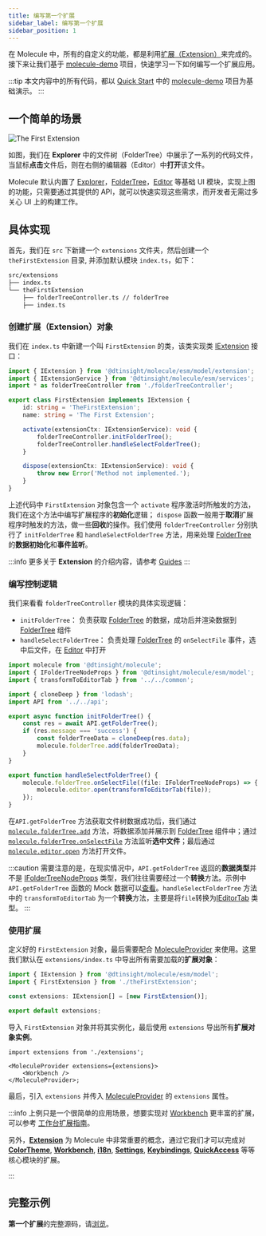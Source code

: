 ```yaml
---
title: 编写第一个扩展
sidebar_label: 编写第一个扩展
sidebar_position: 1
---
```


在 Molecule 中，所有的自定义的功能，都是利用[扩展（Extension）](./guides/extension)来完成的。接下来让我们基于 [molecule-demo][demo-url] 项目，快速学习一下如何编写一个扩展应用。

:::tip
本文内容中的所有代码，都以 [Quick Start](./quick-start) 中的 [molecule-demo](https://github.com/DTStack/molecule-examples/tree/main/packages/molecule-demo) 项目为基础演示。
:::

## 一个简单的场景

![The First Extension](/img/the-first-extension.png)

如图，我们在 **Explorer** 中的文件树（FolderTree）中展示了一系列的代码文件，当鼠标**点击**文件后，则在右侧的编辑器（Editor）中**打开**该文件。

Molecule 默认内置了 [Explorer](./guides/extend-builtin-ui.md#浏览面板explorer)，[FolderTree][foldertree-url]，[Editor](./guides/extend-workbench#编辑器editor) 等基础 UI 模块，实现上图的功能，只需要通过其提供的 API，就可以快速实现这些需求，而开发者无需过多关心 UI 上的构建工作。

## 具体实现

首先，我们在 `src` 下新建一个 `extensions` 文件夹，然后创建一个 `theFirstExtension` 目录, 并添加默认模块 `index.ts`，如下：

```bash
src/extensions
├── index.ts
└── theFirstExtension
    ├── folderTreeController.ts // folderTree
    ├── index.ts
```

### 创建扩展（Extension）对象

我们在 `index.ts` 中新建一个叫 `FirstExtension` 的类，该类实现类 [IExtension](./api/interfaces/molecule.model.IExtension) 接口：

```ts title="src/extensions/theFirstExtension/index.ts"
import { IExtension } from '@dtinsight/molecule/esm/model/extension';
import { IExtensionService } from '@dtinsight/molecule/esm/services';
import * as folderTreeController from './folderTreeController';

export class FirstExtension implements IExtension {
    id: string = 'TheFirstExtension';
    name: string = 'The First Extension';

    activate(extensionCtx: IExtensionService): void {
        folderTreeController.initFolderTree();
        folderTreeController.handleSelectFolderTree();
    }

    dispose(extensionCtx: IExtensionService): void {
        throw new Error('Method not implemented.');
    }
}
```

上述代码中 `FirstExtension` 对象包含一个 `activate` 程序激活时所触发的方法，我们在这个方法中编写扩展程序的**初始化**逻辑； `dispose` 函数一般用于**取消**扩展程序时触发的方法，做一些**回收**的操作。我们使用 `folderTreeController` 分别执行了 `initFolderTree` 和 `handleSelectFolderTree` 方法，用来处理 [FolderTree][foldertree-url] 的**数据初始化**和**事件监听**。

:::info
更多关于 **Extension** 的介绍内容，请参考 [Guides](./guides/extension.md)
:::

### 编写控制逻辑

我们来看看 `folderTreeController` 模块的具体实现逻辑：

-   `initFolderTree`： 负责获取 [FolderTree][foldertree-url] 的数据，成功后并渲染数据到 [FolderTree][foldertree-url] 组件
-   `handleSelectFolderTree`： 负责处理 [FolderTree][foldertree-url] 的 `onSelectFile` 事件，选中后文件，在 [Editor](/docs/guides/extend-workbench#编辑器editor) 中打开

```ts title="/src/extensions/theFirstExtension/folderTreeController.ts"
import molecule from '@dtinsight/molecule';
import { IFolderTreeNodeProps } from '@dtinsight/molecule/esm/model';
import { transformToEditorTab } from '../../common';

import { cloneDeep } from 'lodash';
import API from '../../api';

export async function initFolderTree() {
    const res = await API.getFolderTree();
    if (res.message === 'success') {
        const folderTreeData = cloneDeep(res.data);
        molecule.folderTree.add(folderTreeData);
    }
}

export function handleSelectFolderTree() {
    molecule.folderTree.onSelectFile((file: IFolderTreeNodeProps) => {
        molecule.editor.open(transformToEditorTab(file));
    });
}
```

在`API.getFolderTree` 方法获取文件树数据成功后，我们通过 [`molecule.folderTree.add`](./api/classes/molecule.FolderTreeService#add) 方法，将数据添加并展示到 [FolderTree](./api/classes/molecule.FolderTreeService) 组件中；通过 [`molecule.folderTree.onSelectFile`](./api/classes/molecule.FolderTreeService#onselectfile) 方法监听**选中文件**；最后通过 [`molecule.editor.open`](./api/interfaces/molecule.IEditorService#open) 方法打开文件。

:::caution
需要注意的是，在现实情况中，`API.getFolderTree` 返回的**数据类型**并不是 [IFolderTreeNodeProps](./api/interfaces/molecule.model.IFolderTreeNodeProps) 类型，我们往往需要经过一个**转换**方法。示例中 `API.getFolderTree` 函数的 Mock 数据可以[查看](https://github.com/DTStack/molecule-examples/blob/main/packages/molecule-demo/public/mock/folderTree.json)。`handleSelectFolderTree` 方法中的 `transformToEditorTab` 为一个**转换**方法，主要是将`file`转换为[IEditorTab](./api/interfaces/molecule.model.IEditorTab) 类型。
:::

### 使用扩展

定义好的 `FirstExtension` 对象，最后需要配合 [MoleculeProvider][provider-url] 来使用。这里我们默认在 `extensions/index.ts` 中导出所有需要加载的**扩展对象**：

```ts title="/src/extensions/index.ts"
import { IExtension } from '@dtinsight/molecule/esm/model';
import { FirstExtension } from './theFirstExtension';

const extensions: IExtension[] = [new FirstExtension()];

export default extensions;
```

导入 `FirstExtension` 对象并将其实例化，最后使用 `extensions` 导出所有**扩展对象实例**。

```tsx title="/src/app.tsx"
import extensions from './extensions';

<MoleculeProvider extensions={extensions}>
    <Workbench />
</MoleculeProvider>;
```

最后，引入 `extensions` 并传入 [MoleculeProvider][provider-url] 的 `extensions` 属性。

:::info
上例只是一个很简单的应用场景，想要实现对 [Workbench](/guides/extend-workbench.md) 更丰富的扩展，可以参考 [工作台扩展指南](./guides/extend-workbench.md)。

另外，[**Extension**](./guides/extension.md) 为 Molecule 中非常重要的概念，通过它我们才可以完成对 [**ColorTheme**](./guides/extend-color-theme.md), [**Workbench**](guides/extend-workbench.md), [**i18n**](./guides/extend-locales.md),
[**Settings**](./guides/extend-settings.md), [**Keybindings**](./guides/extend-keybinding.md), [**QuickAccess**](./guides/extend-quick-access.md) 等等核心模块的扩展。

:::

## 完整示例

**第一个扩展**的完整源码，请[浏览][demo-url]。

[demo-url]: https://github.com/DTStack/molecule-examples/tree/main/packages/molecule-demo/src/extensions/theFirstExtension
[foldertree-url]: ./guides/extend-builtin-ui#文件树foldertree
[provider-url]: /docs/api/classes/MoleculeProvider
